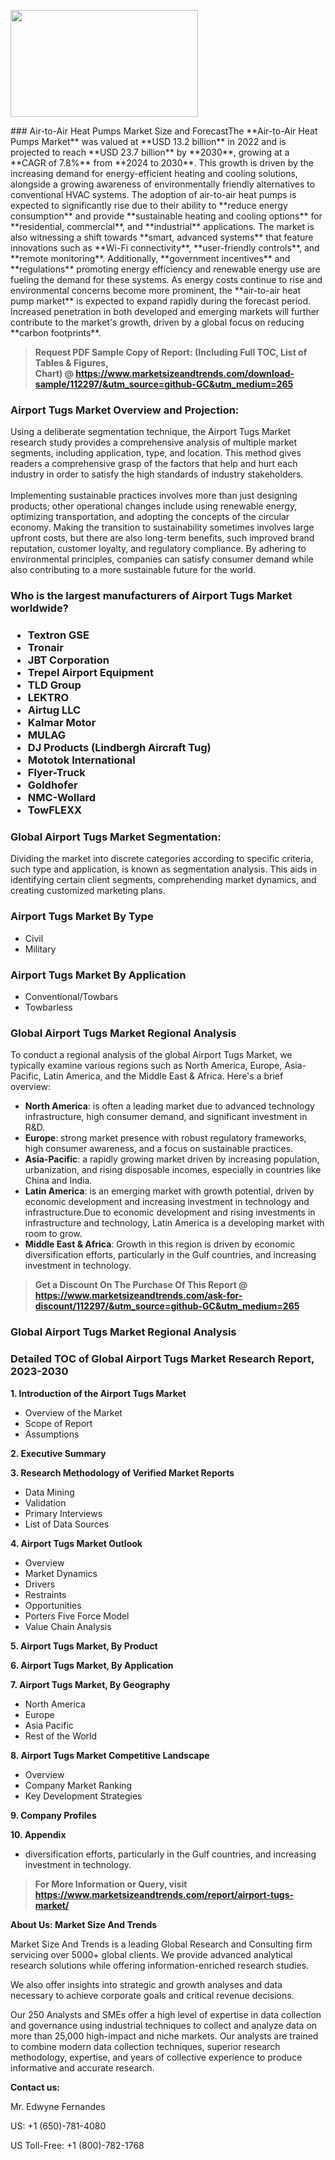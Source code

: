 <p><img class="alignnone size-medium wp-image-20088" src="https://ffe5etoiles.com/wp-content/uploads/2024/12/MST1-300x171.png" alt="" width="300" height="171" /></p>### Air-to-Air Heat Pumps Market Size and ForecastThe **Air-to-Air Heat Pumps Market** was valued at **USD 13.2 billion** in 2022 and is projected to reach **USD 23.7 billion** by **2030**, growing at a **CAGR of 7.8%** from **2024 to 2030**. This growth is driven by the increasing demand for energy-efficient heating and cooling solutions, alongside a growing awareness of environmentally friendly alternatives to conventional HVAC systems. The adoption of air-to-air heat pumps is expected to significantly rise due to their ability to **reduce energy consumption** and provide **sustainable heating and cooling options** for **residential, commercial**, and **industrial** applications. The market is also witnessing a shift towards **smart, advanced systems** that feature innovations such as **Wi-Fi connectivity**, **user-friendly controls**, and **remote monitoring**. Additionally, **government incentives** and **regulations** promoting energy efficiency and renewable energy use are fueling the demand for these systems. As energy costs continue to rise and environmental concerns become more prominent, the **air-to-air heat pump market** is expected to expand rapidly during the forecast period. Increased penetration in both developed and emerging markets will further contribute to the market's growth, driven by a global focus on reducing **carbon footprints**.</p><blockquote id="" class=""><strong>Request PDF Sample Copy of Report: (Including Full TOC, List of Tables &amp; Figures, Chart)&nbsp;@&nbsp;<strong><a href="https://www.marketsizeandtrends.com/download-sample/112297/&utm_source=github-GC&utm_medium=265" target="_blank">https://www.marketsizeandtrends.com/download-sample/112297/&utm_source=github-GC&utm_medium=265</a></strong></strong></blockquote><h3 id="" class="">Airport Tugs Market&nbsp;Overview and Projection:</h3><p id="" class="">Using a deliberate segmentation technique, the Airport Tugs Market research study provides a comprehensive analysis of multiple market segments, including application, type, and location. This method gives readers a comprehensive grasp of the factors that help and hurt each industry in order to satisfy the high standards of industry stakeholders. <br /> <br />Implementing sustainable practices involves more than just designing products; other operational changes include using renewable energy, optimizing transportation, and adopting the concepts of the circular economy. Making the transition to sustainability sometimes involves large upfront costs, but there are also long-term benefits, such improved brand reputation, customer loyalty, and regulatory compliance. By adhering to environmental principles, companies can satisfy consumer demand while also contributing to a more sustainable future for the world.</p><h3 id="" class="">Who is the largest manufacturers of&nbsp;Airport Tugs Market worldwide?</h3><h3 class=""><p><ul><li>Textron GSE </li><li> Tronair </li><li> JBT Corporation </li><li> Trepel Airport Equipment </li><li> TLD Group </li><li> LEKTRO </li><li> Airtug LLC </li><li> Kalmar Motor </li><li> MULAG </li><li> DJ Products (Lindbergh Aircraft Tug) </li><li> Mototok International </li><li> Flyer-Truck </li><li> Goldhofer </li><li> NMC-Wollard </li><li> TowFLEXX</li></ul></p></h3><h3 id="" class="">Global&nbsp;Airport Tugs Market Segmentation:</h3><p id="" class="">Dividing the market into discrete categories according to specific criteria, such type and application, is known as segmentation analysis. This aids in identifying certain client segments, comprehending market dynamics, and creating customized marketing plans.</p><h3 id="" class="">Airport Tugs Market&nbsp;By Type</h3><p><p><ul><li>Civil </li><li> Military</p></li></ul></p></p><h3 id="" class="">Airport Tugs Market&nbsp;By Application</h3><p class=""><p><ul><li>Conventional/Towbars </li><li> Towbarless</li></ul></p></p><h3 id="" class="">Global Airport Tugs Market Regional Analysis</h3><p id="" class="">To conduct a regional analysis of the global Airport Tugs Market, we typically examine various regions such as North America, Europe, Asia-Pacific, Latin America, and the Middle East &amp; Africa. Here's a brief overview:</p><ul><li><strong>North America</strong>: is often a leading market due to advanced technology infrastructure, high consumer demand, and significant investment in R&amp;D.</li><li><strong>Europe</strong>: strong market presence with robust regulatory frameworks, high consumer awareness, and a focus on sustainable practices.</li><li><strong>Asia-Pacific</strong>: a rapidly growing market driven by increasing population, urbanization, and rising disposable incomes, especially in countries like China and India.</li><li><strong>Latin America</strong>: is an emerging market with growth potential, driven by economic development and increasing investment in technology and infrastructure.Due to economic development and rising investments in infrastructure and technology, Latin America is a developing market with room to grow.</li><li><strong>Middle East &amp; Africa</strong>: Growth in this region is driven by economic diversification efforts, particularly in the Gulf countries, and increasing investment in technology.</li></ul><blockquote id="" class=""><strong>Get a Discount On The Purchase Of This Report @ <strong><a href="https://www.marketsizeandtrends.com/ask-for-discount/112297/&utm_source=github-GC&utm_medium=265" target="_blank">https://www.marketsizeandtrends.com/ask-for-discount/112297/&utm_source=github-GC&utm_medium=265</a></strong></strong></blockquote><h3 id="" class="">Global Airport Tugs Market Regional Analysis</h3><h3 id="" class="">Detailed TOC of Global Airport Tugs Market Research Report, 2023-2030</h3><p id="" class=""><strong>1. Introduction of the Airport Tugs Market</strong></p><ul><li>Overview of the Market</li><li>Scope of Report</li><li>Assumptions</li></ul><p id="" class=""><strong>2. Executive Summary</strong></p><p id="" class=""><strong>3. Research Methodology of Verified Market Reports</strong></p><ul><li>Data Mining</li><li>Validation</li><li>Primary Interviews</li><li>List of Data Sources</li></ul><p id="" class=""><strong>4. Airport Tugs Market Outlook</strong></p><ul><li>Overview</li><li>Market Dynamics</li><li>Drivers</li><li>Restraints</li><li>Opportunities</li><li>Porters Five Force Model</li><li>Value Chain Analysis</li></ul><p id="" class=""><strong>5. Airport Tugs Market, By Product</strong></p><p id="" class=""><strong>6. Airport Tugs Market, By Application</strong></p><p id="" class=""><strong>7. Airport Tugs Market, By Geography</strong></p><ul><li>North America</li><li>Europe</li><li>Asia Pacific</li><li>Rest of the World</li></ul><p id="" class=""><strong>8. Airport Tugs Market Competitive Landscape</strong></p><ul><li>Overview</li><li>Company Market Ranking</li><li>Key Development Strategies</li></ul><p id="" class=""><strong>9. Company Profiles</strong></p><p id="" class=""><strong>10. Appendix</strong></p><ul><li>diversification efforts, particularly in the Gulf countries, and increasing investment in technology.</li></ul><blockquote id="" class=""><strong>For More Information or Query, visit <strong><strong><a href="https://www.marketsizeandtrends.com/report/airport-tugs-market/" target="_blank">https://www.marketsizeandtrends.com/report/airport-tugs-market/</a></strong></strong></strong></blockquote><p id="" class=""><strong>About Us: Market Size And Trends</strong></p><p id="" class="">Market Size And Trends is a leading Global Research and Consulting firm servicing over 5000+ global clients. We provide advanced analytical research solutions while offering information-enriched research studies.</p><p id="" class="">We also offer insights into strategic and growth analyses and data necessary to achieve corporate goals and critical revenue decisions.</p><p id="" class="">Our 250 Analysts and SMEs offer a high level of expertise in data collection and governance using industrial techniques to collect and analyze data on more than 25,000 high-impact and niche markets. Our analysts are trained to combine modern data collection techniques, superior research methodology, expertise, and years of collective experience to produce informative and accurate research.</p><p id="" class=""><strong>Contact us:</strong></p><p id="" class="">Mr. Edwyne Fernandes</p><p id="" class="">US: +1 (650)-781-4080</p><p id="" class="">US Toll-Free: +1 (800)-782-1768</p>
